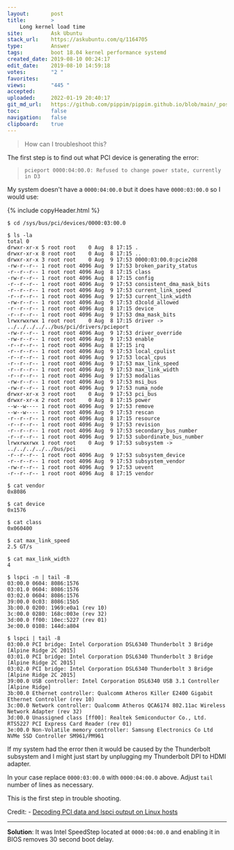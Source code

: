 ```yaml
---
layout:       post
title:        >
    Long kernel load time
site:         Ask Ubuntu
stack_url:    https://askubuntu.com/q/1164705
type:         Answer
tags:         boot 18.04 kernel performance systemd
created_date: 2019-08-10 00:24:17
edit_date:    2019-08-10 14:59:18
votes:        "2 "
favorites:    
views:        "445 "
accepted:     
uploaded:     2022-01-19 20:40:17
git_md_url:   https://github.com/pippim/pippim.github.io/blob/main/_posts/2019/2019-08-10-Long-kernel-load-time.md
toc:          false
navigation:   false
clipboard:    true
---
```


> How can I troubleshoot this?  

<!-- Language-all: lang-sh -->

The first step is to find out what PCI device is generating the error:

>     pcieport 0000:04:00.0: Refused to change power state, currently in D3  

My system doesn't have a `0000:04:00.0` but it does have `0000:03:00.0` so I would use:

{% include copyHeader.html %}
``` 
$ cd /sys/bus/pci/devices/0000:03:00.0

$ ls -la
total 0
drwxr-xr-x 5 root root    0 Aug  8 17:15 .
drwxr-xr-x 8 root root    0 Aug  8 17:15 ..
drwxr-xr-x 3 root root    0 Aug  9 17:53 0000:03:00.0:pcie208
-rw-r--r-- 1 root root 4096 Aug  9 17:53 broken_parity_status
-r--r--r-- 1 root root 4096 Aug  8 17:15 class
-rw-r--r-- 1 root root 4096 Aug  8 17:15 config
-r--r--r-- 1 root root 4096 Aug  9 17:53 consistent_dma_mask_bits
-r--r--r-- 1 root root 4096 Aug  9 17:53 current_link_speed
-r--r--r-- 1 root root 4096 Aug  9 17:53 current_link_width
-rw-r--r-- 1 root root 4096 Aug  9 17:53 d3cold_allowed
-r--r--r-- 1 root root 4096 Aug  8 17:15 device
-r--r--r-- 1 root root 4096 Aug  9 17:53 dma_mask_bits
lrwxrwxrwx 1 root root    0 Aug  8 17:15 driver -> ../../../../../bus/pci/drivers/pcieport
-rw-r--r-- 1 root root 4096 Aug  9 17:53 driver_override
-rw-r--r-- 1 root root 4096 Aug  9 17:53 enable
-r--r--r-- 1 root root 4096 Aug  8 17:15 irq
-r--r--r-- 1 root root 4096 Aug  9 17:53 local_cpulist
-r--r--r-- 1 root root 4096 Aug  9 17:53 local_cpus
-r--r--r-- 1 root root 4096 Aug  9 17:53 max_link_speed
-r--r--r-- 1 root root 4096 Aug  9 17:53 max_link_width
-r--r--r-- 1 root root 4096 Aug  9 17:53 modalias
-rw-r--r-- 1 root root 4096 Aug  9 17:53 msi_bus
-rw-r--r-- 1 root root 4096 Aug  9 17:53 numa_node
drwxr-xr-x 3 root root    0 Aug  9 17:53 pci_bus
drwxr-xr-x 2 root root    0 Aug  8 17:15 power
--w--w---- 1 root root 4096 Aug  9 17:53 remove
--w--w---- 1 root root 4096 Aug  9 17:53 rescan
-r--r--r-- 1 root root 4096 Aug  8 17:15 resource
-r--r--r-- 1 root root 4096 Aug  9 17:53 revision
-r--r--r-- 1 root root 4096 Aug  9 17:53 secondary_bus_number
-r--r--r-- 1 root root 4096 Aug  9 17:53 subordinate_bus_number
lrwxrwxrwx 1 root root    0 Aug  9 17:53 subsystem -> ../../../../../bus/pci
-r--r--r-- 1 root root 4096 Aug  9 17:53 subsystem_device
-r--r--r-- 1 root root 4096 Aug  9 17:53 subsystem_vendor
-rw-r--r-- 1 root root 4096 Aug  9 17:53 uevent
-r--r--r-- 1 root root 4096 Aug  8 17:15 vendor

$ cat vendor
0x8086

$ cat device
0x1576

$ cat class
0x060400

$ cat max_link_speed
2.5 GT/s

$ cat max_link_width
4

$ lspci -n | tail -8
03:00.0 0604: 8086:1576
03:01.0 0604: 8086:1576
03:02.0 0604: 8086:1576
39:00.0 0c03: 8086:15b5
3b:00.0 0200: 1969:e0a1 (rev 10)
3c:00.0 0280: 168c:003e (rev 32)
3d:00.0 ff00: 10ec:5227 (rev 01)
3e:00.0 0108: 144d:a804

$ lspci | tail -8
03:00.0 PCI bridge: Intel Corporation DSL6340 Thunderbolt 3 Bridge [Alpine Ridge 2C 2015]
03:01.0 PCI bridge: Intel Corporation DSL6340 Thunderbolt 3 Bridge [Alpine Ridge 2C 2015]
03:02.0 PCI bridge: Intel Corporation DSL6340 Thunderbolt 3 Bridge [Alpine Ridge 2C 2015]
39:00.0 USB controller: Intel Corporation DSL6340 USB 3.1 Controller [Alpine Ridge]
3b:00.0 Ethernet controller: Qualcomm Atheros Killer E2400 Gigabit Ethernet Controller (rev 10)
3c:00.0 Network controller: Qualcomm Atheros QCA6174 802.11ac Wireless Network Adapter (rev 32)
3d:00.0 Unassigned class [ff00]: Realtek Semiconductor Co., Ltd. RTS5227 PCI Express Card Reader (rev 01)
3e:00.0 Non-Volatile memory controller: Samsung Electronics Co Ltd NVMe SSD Controller SM961/PM961
```

If my system had the error then it would be caused by the Thunderbolt subsystem and I might just start by unplugging my Thunderbolt DPI to HDMI adapter.

In your case replace `0000:03:00.0` with `0000:04:00.0` above. Adjust `tail` number of lines as necessary.

This is the first step in trouble shooting. 

Credit: - [Decoding PCI data and lspci output on Linux hosts][1]

----------

**Solution**: It was Intel SpeedStep located at `0000:04:00.0` and enabling it in BIOS removes 30 second boot delay.

  [1]: https://prefetch.net/articles/linuxpci.html


